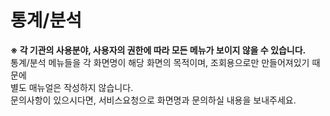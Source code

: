 # 통계/분석

**※ 각 기관의 사용분야, 사용자의 권한에 따라 모든 메뉴가 보이지 않을 수 있습니다.**  
통계/분석 메뉴들을 각 화면명이 해당 화면의 목적이며, 조회용으로만 만들어져있기 때문에  
별도 매뉴얼은 작성하지 않습니다.  
문의사항이 있으시다면, 서비스요청으로 화면명과 문의하실 내용을 보내주세요.

